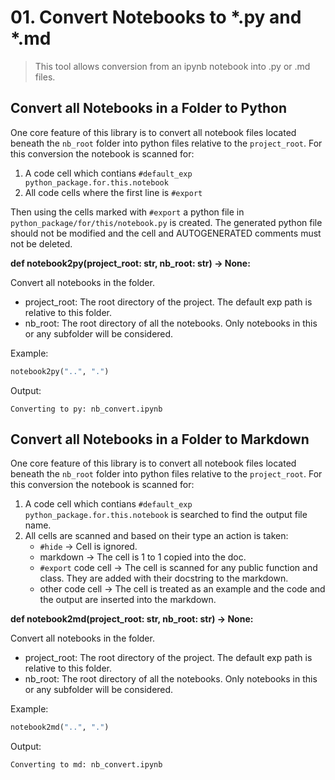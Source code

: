 # 01. Convert Notebooks to *.py and *.md

> This tool allows conversion from an ipynb notebook into .py or .md files.

## Convert all Notebooks in a Folder to Python

One core feature of this library is to convert all notebook files located beneath the `nb_root` folder into python files relative to the `project_root`.
For this conversion the notebook is scanned for:

1. A code cell which contians `#default_exp python_package.for.this.notebook`
2. All code cells where the first line is `#export`

Then using the cells marked with `#export` a python file in `python_package/for/this/notebook.py` is created.
The generated python file should not be modified and the cell and AUTOGENERATED comments must not be deleted.

**def notebook2py(project_root: str, nb_root: str) -> None:**

Convert all notebooks in the folder.

* project_root: The root directory of the project. The default exp path is relative to this folder.
* nb_root: The root directory of all the notebooks. Only notebooks in this or any subfolder will be considered.


Example:
```python
notebook2py("..", ".")
```
Output:
```
Converting to py: nb_convert.ipynb

```

## Convert all Notebooks in a Folder to Markdown

One core feature of this library is to convert all notebook files located beneath the `nb_root` folder into python files relative to the `project_root`.
For this conversion the notebook is scanned for:

1. A code cell which contians `#default_exp python_package.for.this.notebook` is searched to find the output file name.
2. All cells are scanned and based on their type an action is taken:
    * `#hide` -> Cell is ignored.
    * markdown -> The cell is 1 to 1 copied into the doc.
    * `#export` code cell -> The cell is scanned for any public function and class. They are added with their docstring to the markdown.
    * other code cell -> The cell is treated as an example and the code and the output are inserted into the markdown.


**def notebook2md(project_root: str, nb_root: str) -> None:**

Convert all notebooks in the folder.

* project_root: The root directory of the project. The default exp path is relative to this folder.
* nb_root: The root directory of all the notebooks. Only notebooks in this or any subfolder will be considered.


Example:
```python
notebook2md("..", ".")
```
Output:
```
Converting to md: nb_convert.ipynb

```

